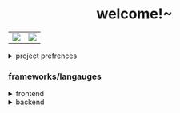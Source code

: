 <h1 style="text-align:center;">welcome!~</h1>
<table>
	<tr>
		<td>
			<img src="https://github-readme-stats.vercel.app/api?username=jylescoad-ward&count_private=true&theme=dark" />
		</td>
		<td>
			<img src="https://github-readme-stats.vercel.app/api/top-langs/?username=jylescoad-ward&layout=compact&theme=dark" />
		</td>
	</tr>
</table>


<details>
	<summary>project prefrences</summary>
	
	when working with web-based projects it depends on what it is, if it's a program that turns data into another form of data or visualises that data there is a very high chance i won't be using a langauge like php. below this is my current prefrences (frameworks/langauges) for what type of application i want to make. currently, i perfer the GNU LGPLv3 license compared to the license i was using for nearly all of my projects (GPL2.0/3.0). You can compare those changes by googling those licenses.

- dynamic web projects (no client-side authentication)
  - **node.js**
  - webpack
  - jQuery
- dynamic web projects (with client-side authentication)
  - **php** (serving pages that require authentication)
  - webpack (client-side processing)
- desktop applications (heavy reliance on API's)
  - **node.js**
  - electron
  - jquery
  - axios
  - custom API wrapper
- desktop applications (performance > looks)
  - **C#**
  - .NET framework (or mono)
- cli applications
  - **node.js**
  - signale
  - custom API wrapper (if required)
- internal tools (remote management, etc...)
  - java (client)
  - node.js (server)
  - php (depends)

more info about my langauge/framework prefrences for frontend and backend

</details>

### frameworks/langauges
<details>
	<summary>frontend</summary>
	i perfer working with frameworks that have a dense and descriptive documentation and have passed the test of time.
	- webpack
	- jQuery (proficient)
	- bootstrap
	- [materialize](https://materializecss.com/)
</details>

<details>
	<summary>backend</summary>
	- node.js (proficient)
	  - discord.js (proficient)
	  - webpack
	  - electron (proficient)
	  - developing API servers
	  - developing/using API wrappers (proficient)
	- python 3.x (yeah sorta)
	- php (proficient)
	- java (internal tools)
	- SQLite (i know enough to make it "work")
</details>
